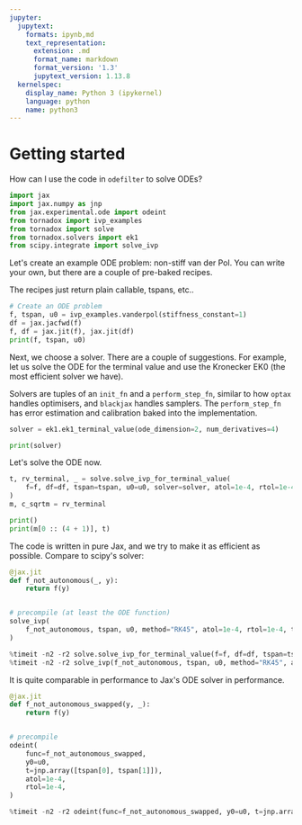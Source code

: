 ```yaml
---
jupyter:
  jupytext:
    formats: ipynb,md
    text_representation:
      extension: .md
      format_name: markdown
      format_version: '1.3'
      jupytext_version: 1.13.8
  kernelspec:
    display_name: Python 3 (ipykernel)
    language: python
    name: python3
---
```


# Getting started

How can I use the code in `odefilter` to solve ODEs?


```python
import jax
import jax.numpy as jnp
from jax.experimental.ode import odeint
from tornadox import ivp_examples
from tornadox import solve
from tornadox.solvers import ek1
from scipy.integrate import solve_ivp
```

Let's create an example ODE problem: non-stiff van der Pol.
You can write your own, but there are a couple of pre-baked recipes.

The recipes just return plain callable, tspans, etc..



```python
# Create an ODE problem
f, tspan, u0 = ivp_examples.vanderpol(stiffness_constant=1)
df = jax.jacfwd(f)
f, df = jax.jit(f), jax.jit(df)
print(f, tspan, u0)
```

Next, we choose a solver.
There are a couple of suggestions. For example, let us solve the ODE for the terminal value and use the Kronecker EK0 (the most efficient solver we have).

Solvers are tuples of an `init_fn` and a `perform_step_fn`, similar to how `optax` handles optimisers, and `blackjax` handles samplers. The `perform_step_fn` has error estimation and calibration baked into the implementation.

```python
solver = ek1.ek1_terminal_value(ode_dimension=2, num_derivatives=4)

print(solver)
```

Let's solve the ODE now.

```python
t, rv_terminal, _ = solve.solve_ivp_for_terminal_value(
    f=f, df=df, tspan=tspan, u0=u0, solver=solver, atol=1e-4, rtol=1e-4
)
m, c_sqrtm = rv_terminal

print()
print(m[0 :: (4 + 1)], t)
```

The code is written in pure Jax, and we try to make it as efficient as possible.
Compare to scipy's solver:

```python
@jax.jit
def f_not_autonomous(_, y):
    return f(y)


# precompile (at least the ODE function)
solve_ivp(
    f_not_autonomous, tspan, u0, method="RK45", atol=1e-4, rtol=1e-4, t_eval=(tspan[1],)
)

%timeit -n2 -r2 solve.solve_ivp_for_terminal_value(f=f, df=df, tspan=tspan, u0=u0, solver=solver, atol=1e-4, rtol=1e-4)
%timeit -n2 -r2 solve_ivp(f_not_autonomous, tspan, u0, method="RK45", atol=1e-4, rtol=1e-4, t_eval=(tspan[1],))
```

It is quite comparable in performance to Jax's ODE solver in performance.

```python
@jax.jit
def f_not_autonomous_swapped(y, _):
    return f(y)


# precompile
odeint(
    func=f_not_autonomous_swapped,
    y0=u0,
    t=jnp.array([tspan[0], tspan[1]]),
    atol=1e-4,
    rtol=1e-4,
)

%timeit -n2 -r2 odeint(func=f_not_autonomous_swapped, y0=u0, t=jnp.array([tspan[0], tspan[1]]), atol=1e-4, rtol=1e-4)
```
